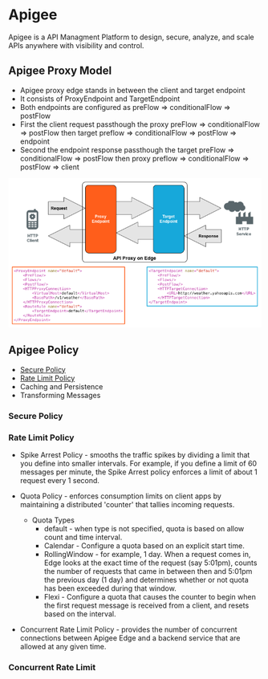 # Apigee
Apigee is a API Managment Platform to design, secure, analyze, and scale APIs anywhere with visibility and control.


## Apigee Proxy Model
* Apigee proxy edge stands in between the client and target endpoint
* It consists of ProxyEndpoint and TargetEndpoint
* Both endpoints are configured as preFlow => conditionalFlow => postFlow
* First the client request passthough the proxy preFlow => conditionalFlow => postFlow then target preflow => conditionalFlow => postFlow => endpoint
* Second the endpoint response passthough the target preFlow => conditionalFlow => postFlow then proxy preflow => conditionalFlow => postFlow => client

![ApigeeProxyModel](./img/ApigeeProxyModel.png)

## Apigee Policy
- [Secure Policy](#secure-policy)
- [Rate Limit Policy](#rate-limit-policy)
- Caching and Persistence
- Transforming Messages

### Secure Policy
### Rate Limit Policy
- Spike Arrest Policy - smooths the traffic spikes by dividing a limit that you define into smaller intervals. For example, if you define a limit of 60 messages per minute, the Spike Arrest policy enforces a limit of about 1 request every 1 second.

- Quota Policy - enforces consumption limits on client apps by maintaining a distributed 'counter' that tallies incoming requests.
  - Quota Types
    - default - when type is not specified, quota is based on allow count and time interval.
    - Calendar - Configure a quota based on an explicit start time.
    - RollingWindow - for example, 1 day. When a request comes in, Edge looks at the exact time of the request (say 5:01pm), counts the number of requests that came in between then and 5:01pm the previous day (1 day) and determines whether or not quota has been exceeded during that window.
    - Flexi - Configure a quota that causes the counter to begin when the first request message is received from a client, and resets based on the interval.
  
- Concurrent Rate Limit Policy - provides the number of concurrent connections between Apigee Edge and a backend service that are allowed at any given time.
  

### Concurrent Rate Limit
